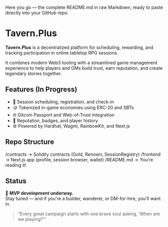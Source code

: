 Here you go — the complete README.md in raw Markdown, ready to paste directly into your GitHub repo:

# Tavern.Plus

**Tavern.Plus** is a decentralized platform for scheduling, rewarding, and tracking participation in online tabletop RPG sessions.

It combines modern Web3 tooling with a streamlined game management experience to help players and GMs build trust, earn reputation, and create legendary stories together.

## Features (In Progress)

- 🧙 Session scheduling, registration, and check-in  
- 🪙 Tokenized in-game economies using ERC-20 and SBTs  
- 🌐 Gitcoin Passport and Web-of-Trust integration  
- 💬 Reputation, badges, and player history  
- ⚙️ Powered by Hardhat, Wagmi, RainbowKit, and Next.js  

## Repo Structure

/contracts   → Solidity contracts (Gold, Renown, SessionRegistry)
/frontend    → Next.js app (profile, session browser, wallet)
/README.md   → You’re reading it!

## Status

🚧 **MVP development underway.**  
Stay tuned — and if you're a builder, wanderer, or DM-for-hire, you'll want in.

> “Every great campaign starts with one brave soul asking, ‘When are we playing?’”